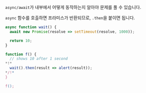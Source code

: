 
`async/await`가 내부에서 어떻게 동작하는지 알아야 문제를 풀 수 있습니다.

`async` 함수를 호출하면 프라미스가 반환되므로, `.then`을 붙이면 됩니다.
```js run
async function wait() {
  await new Promise(resolve => setTimeout(resolve, 1000));

  return 10;
}

function f() {
  // shows 10 after 1 second
*!*
  wait().then(result => alert(result));
*/!*
}

f();
```
